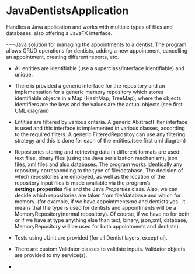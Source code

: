 # JavaDentistsApplication
Handles a Java application and works with multiple types of files and databases, also offering a JavaFX interface.

----Java solution for managing the appointments to a dentist. The program allows CRUD operations for dentists, adding a new appointment, cancelling an appointment, creating different reports, etc.


-	All entities are identifiable (use a superclass/interface Identifiable) and unique.
-	There is provided a generic interface for the repository and an implementation for a generic memory repository which stores identifiable objects in a Map (HashMap, TreeMap), where the objects identifiers are the keys and the values are the actual objects.(see first UML diagram)
-	Entities are filtered by various criteria. A generic AbstractFilter interface is used and this interface is implemented in various classes, according to the required filters. A generic FilteredRepositoy can use any filtering strategy and this is done for each of the entities.(see first uml diagram)



-	Repositories storing and retrieving data in different formats are used: text files, binary files (using the Java serialization mechanism), json files, xml files and also databases. The program works identically any repository corresponding to the type of file/database. The decision of which repositories are employed, as well as the location of the repository input files is made available via the program’s **settings.properties** file and the Java *Properties* class. Also, we can decide which repositories are taken from file/database and which for memory. (for example, if we have appointments:no and dentists:yes , it means that the type is used for dentists and appointments will be a MemoryRepository(normal repository). Of course, if we have no for both or if we have at type anything else than text, binary, json,xml, database, MemoryRepository will be used for both appointments and dentists).
-	Tests using JUnit are provided (for all Dentist layers, except ui). 
- There are custom Validator classes to validate inputs. Validator objects are provided to my service(s).

- 






